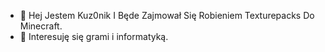 - 👋 Hej Jestem Kuz0nik I Będe Zajmował Się Robieniem Texturepacks Do Minecraft.
- 👀 Interesuję się grami i informatyką.
